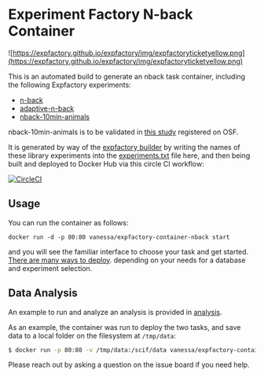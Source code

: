 # Experiment Factory N-back Container

![https://expfactory.github.io/expfactory/img/expfactoryticketyellow.png](https://expfactory.github.io/expfactory/img/expfactoryticketyellow.png)

This is an automated build to generate an nback task container, including the following Expfactory experiments:

 - [n-back](https://www.github.com/expfactory-experiments/n-back)
 - [adaptive-n-back](https://www.github.com/expfactory-experiments/adaptive-n-back)
 - [nback-10min-animals](https://www.github.com/expfactory-experiments/nback-10min-animals)

nback-10min-animals is to be validated in [this study](https://osf.io/nzm2g) registered on OSF. 

It is generated by way of the [expfactory builder](https://expfactory.github.io/builder) by writing the names of these
library experiments into the [experiments.txt](experiments.txt) file here, and then being built and deployed to Docker
Hub via this circle CI workflow:

[![CircleCI](https://circleci.com/gh/expfactory-containers/container-nback.svg?style=svg)](https://circleci.com/gh/expfactory-containers/container-nback)


## Usage
You can run the container as follows: 

```
docker run -d -p 80:80 vanessa/expfactory-container-nback start
```

and you will see the familiar interface to choose your task and get started. [There are many ways to deploy](https://expfactory.github.io/expfactory/usage). depending on your needs for a database and experiment selection. 


## Data Analysis

An example to run and analyze an analysis is provided in [analysis](analysis).

As an example, the container was run to deploy the two tasks, and save data to a local folder on
the filesystem at `/tmp/data`:


```bash
$ docker run -p 80:80 -v /tmp/data:/scif/data vanessa/expfactory-container-nback start
```

Please reach out by asking a question on the issue board if you need help.
